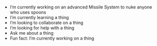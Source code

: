 -  I’m currently working on an advanced Missile System to nuke anyone who uses spoons
-  I’m currently learning a thing
-  I’m looking to collaborate on a thing
-  I’m looking for help with a thing
-  Ask me about a thing
-  Fun fact: I’m currently working on a thing

